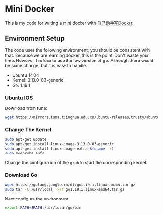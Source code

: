 # Mini Docker

This is my code for writing a mini docker with [自己动手写Docker](https://book.douban.com/subject/27082348/).

## Environment Setup

The code uses the following environment, you should be consistent with that.
Because we are learning docker, this is the point. Don't waste your time.
However, I refuse to use the low version of go. Although there would be some
change, but it is easy to handle.

+ Ubuntu 14.04
+ Kernel: 3.13.0-83-generic
+ Go: 1.19.1

### Ubuntu IOS

Download from tuna:

```sh
wget https://mirrors.tuna.tsinghua.edu.cn/ubuntu-releases/trusty/ubuntu-14.04.6-server-amd64.iso
```

### Change The Kernel

```sh
sudo apt-get update
sudo apt-get install linux-image-3.13.0-83-generic
sudo apt-get install linux-image-extra-$(uname -r)
sudo modprobe aufs
```

Change the configuration of the `grub` to start the corresponding kernel.

### Download Go

```sh
wget https://golang.google.cn/dl/go1.19.1.linux-amd64.tar.gz
sudo tar -C /usr/local -xzf go1.19.1.linux-amd64.tar.gz
```

Next configure the environment.

```sh
export PATH=$PATH:/usr/local/go/bin
```
